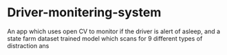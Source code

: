 # Driver-monitering-system
An app which uses open CV to monitor if the driver is alert of asleep, and a state farm dataset trained model which scans for 9 different types of distraction ans 
